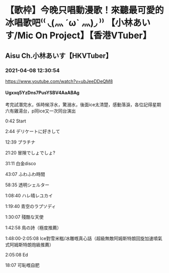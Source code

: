 # 【歌枠】今晚只唱動漫歌！來聽最可愛的冰唱歌吧⁽⁽ ◟(灬 ˊωˋ 灬)◞ ⁾⁾ 【小林あいす/Mic On Project】【香港VTuber】
## Aisu Ch.小林あいす【HKVTuber】
### 2021-04-08 12:30:54
https://www.youtube.com/watch?v=ubJeeDDeQM8
#### Ugxxq5YzDns7PusYSBV4AaABAg
考完試潛完水，係時候浮水，驚溺水，後面ice太清楚，感動落淚，各位記得星期六有雞湯台，p同ice又一次同台演出

0:42 Start

2:44 デリケートに好きして

12:39 プラチナ

21:20 冒険でしょでしょ?

31:11 白金disco

43:07 ふわふわ時間

58:35 透明シェルター

1:08:40 ハレ晴レユカイ

1:19:40 青空のラプソディ

1:30:07 殘酷な天使

1:42:58 鳥の詩（極度推薦）

1:48:00-2:05:08 Ice對雪米糍/冰雕嘅真心話（超級無敵阿姆斯特朗回旋加速噴氣式阿姆斯特朗炮級推薦）

2:05:08 Ed



















18:07 可恥嘅自肥

